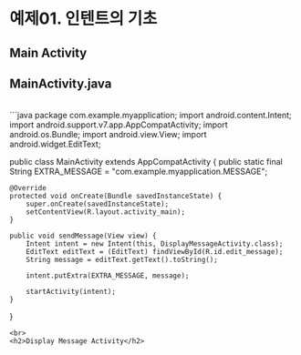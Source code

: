 <h1>예제01. 인텐트의 기초</h1>
<h2>Main Activity</h2>
<h2>MainActivity.java</h2><br>
```java package com.example.myapplication;
import android.content.Intent;
import android.support.v7.app.AppCompatActivity;
import android.os.Bundle;
import android.view.View;
import android.widget.EditText;

public class MainActivity extends AppCompatActivity {
    public static final String EXTRA_MESSAGE = "com.example.myapplication.MESSAGE";

    @Override
    protected void onCreate(Bundle savedInstanceState) {
        super.onCreate(savedInstanceState);
        setContentView(R.layout.activity_main);
    }

    public void sendMessage(View view) {
        Intent intent = new Intent(this, DisplayMessageActivity.class);
        EditText editText = (EditText) findViewById(R.id.edit_message);
        String message = editText.getText().toString();

        intent.putExtra(EXTRA_MESSAGE, message);

        startActivity(intent);
    }
}
```
<br>
<h2>Display Message Activity</h2>
